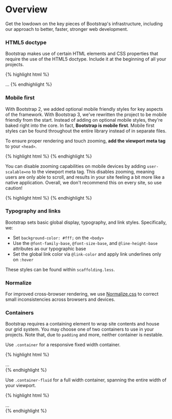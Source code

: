 <a id="overview"></a>

# Overview

Get the lowdown on the key pieces of Bootstrap's infrastructure, including our approach to better, faster, stronger web development.



<a id="overview-doctype"></a>

### HTML5 doctype

Bootstrap makes use of certain HTML elements and CSS properties that require the use of the HTML5 doctype. Include it at the beginning of all your projects.

{% highlight html %}
<!DOCTYPE html>
<html lang="en">
  ...
</html>
{% endhighlight %}



<a id="overview-mobile"></a>

### Mobile first

With Bootstrap 2, we added optional mobile friendly styles for key aspects of the framework. With Bootstrap 3, we've rewritten the project to be mobile friendly from the start. Instead of adding on optional mobile styles, they're baked right into the core. In fact, **Bootstrap is mobile first**. Mobile first styles can be found throughout the entire library instead of in separate files.

To ensure proper rendering and touch zooming, **add the viewport meta tag** to your `<head>`.

{% highlight html %}
<meta name="viewport" content="width=device-width, initial-scale=1">
{% endhighlight %}

You can disable zooming capabilities on mobile devices by adding `user-scalable=no` to the viewport meta tag. This disables zooming, meaning users are only able to scroll, and results in your site feeling a bit more like a native application. Overall, we don't recommend this on every site, so use caution!

{% highlight html %}
<meta name="viewport" content="width=device-width, initial-scale=1, maximum-scale=1, user-scalable=no">
{% endhighlight %}



<a id="overview-type-links"></a>

### Typography and links

Bootstrap sets basic global display, typography, and link styles. Specifically, we:

- Set `background-color: #fff;` on the `<body>`
- Use the `@font-family-base`, `@font-size-base`, and `@line-height-base` attributes as our typographic base
- Set the global link color via `@link-color` and apply link underlines only on `:hover`

These styles can be found within `scaffolding.less`.



<a id="overview-normalize"></a>

### Normalize

For improved cross-browser rendering, we use [Normalize.css](http://necolas.github.io/normalize.css/) to correct small inconsistencies across browsers and devices.



<a id="overview-containers"></a>

### Containers

Bootstrap requires a containing element to wrap site contents and house our grid system. You may choose one of two containers to use in your projects. Note that, due to `padding` and more, neither container is nestable.

Use `.container` for a responsive fixed width container.

{% highlight html %}
<div class="container">
  ...
</div>
{% endhighlight %}

Use `.container-fluid` for a full width container, spanning the entire width of your viewport.

{% highlight html %}
<div class="container-fluid">
  ...
</div>
{% endhighlight %}
